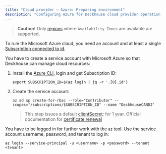 ```yaml
---
title: "Cloud provider — Azure: Preparing environment"
description: "Configuring Azure for Deckhouse cloud provider operation."
---
```


> **Caution!** Only [regions](https://docs.microsoft.com/en-us/azure/availability-zones/az-region) where `Availability Zones` are available are supported.

To rule the Microsoft Azure cloud, you need an account and at least a single [Subscription connected to id](https://docs.microsoft.com/en-us/azure/cost-management-billing/manage/create-subscription).

You have to create a service account with Microsoft Azure so that Deckhouse can manage cloud resources:
1. Install the [Azure CLI](https://docs.microsoft.com/en-us/cli/azure/install-azure-cli), login and get Subscription ID:

   ```shell
   export SUBSCRIPTION_ID=$(az login | jq -r '.[0].id')
   ```

2. Create the service account:

   ```shell
   az ad sp create-for-rbac --role="Contributor" --scopes="/subscriptions/$SUBSCRIPTION_ID" --name "DeckhouseCANDI"
   ```
   > This step issues a default [clientSecret](https://deckhouse.io/documentation/v1/modules/030-cloud-provider-azure/cluster_configuration.html#azureclusterconfiguration-provider-clientsecret): for 1 year. Official documentation for [certificate renewal](https://learn.microsoft.com/en-us/azure/app-service/configure-ssl-app-service-certificate?tabs=portal#renew-an-app-service-certificate)

You have to be logged in for further work with the `az` tool. Use the service account username, password, and tenant to log in:

```shell
az login --service-principal -u <username> -p <password> --tenant <tenant>
```

